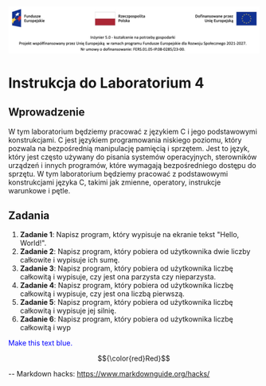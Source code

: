 ![alt text](images/fers_header.jpg "Title") 
# Instrukcja do Laboratorium 4
## Wprowadzenie
W tym laboratorium będziemy pracować z językiem C i jego podstawowymi konstrukcjami. C jest językiem programowania niskiego poziomu, który pozwala na bezpośrednią manipulację pamięcią i sprzętem. Jest to język, który jest często używany do pisania systemów operacyjnych, sterowników urządzeń i innych programów,         które wymagają bezpośredniego dostępu do sprzętu. W tym laboratorium będziemy pracować z podstawowymi konstrukcjami języka C, takimi jak zmienne, operatory, instrukcje warunkowe i pętle.
## Zadania
1. **Zadanie 1**: Napisz program, który wypisuje na ekranie tekst "Hello, World!".
2. **Zadanie 2**: Napisz program, który pobiera od użytkownika dwie liczby całkowite i wypisuje ich sumę.
3. **Zadanie 3**: Napisz program, który pobiera od użytkownika liczbę całkowitą i wypisuje, czy jest ona parzysta czy nieparzysta.
4. **Zadanie 4**: Napisz program, który pobiera od użytkownika liczbę całkowitą i wypisuje, czy jest ona liczbą pierwszą.
5. **Zadanie 5**: Napisz program, który pobiera od użytkownika liczbę całkowitą i wypisuje jej silnię.
6. **Zadanie 6**: Napisz program, który pobiera od użytkownika liczbę całkowitą i wyp

<p style="color:blue">Make this text blue.</p>



$${\color{red}Red}$$


--
Markdown hacks:
https://www.markdownguide.org/hacks/